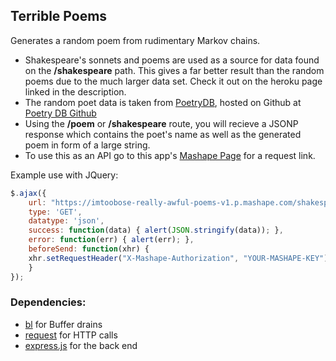 ## Terrible Poems

Generates a random poem from rudimentary Markov chains. 

* Shakespeare's sonnets and poems are used as a source for data found on the **/shakespeare** path. This gives a far better result than the random poems due to the much larger data set. Check it out on the heroku page linked in the description.
* The random poet data is taken from [PoetryDB](poetrydb.org), hosted on Github at [Poetry DB Github](https://github.com/thundercomb/poetrydb)
* Using the **/poem** or **/shakespeare** route, you will recieve a JSONP response which contains the poet's name as well as the generated poem in form of a large string.
* To use this as an API go to this app's [Mashape Page](https://market.mashape.com/imtoobose/really-awful-poems) for a request link.

Example use with JQuery: 

```javascript
$.ajax({
    url: "https://imtoobose-really-awful-poems-v1.p.mashape.com/shakespeare",
    type: 'GET',
    datatype: 'json',
    success: function(data) { alert(JSON.stringify(data)); },
    error: function(err) { alert(err); },
    beforeSend: function(xhr) {
    xhr.setRequestHeader("X-Mashape-Authorization", "YOUR-MASHAPE-KEY"); // Enter here your Mashape key
    }
});
```

### Dependencies:

 * [bl](https://github.com/rvagg/bl) for Buffer drains
 * [request](https://github.com/request/request) for HTTP calls
 * [express.js](https://expressjs.com/) for the back end